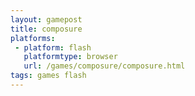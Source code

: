 ```yaml
---
layout: gamepost
title: composure
platforms:
 - platform: flash
   platformtype: browser
   url: /games/composure/composure.html
tags: games flash
---
```

